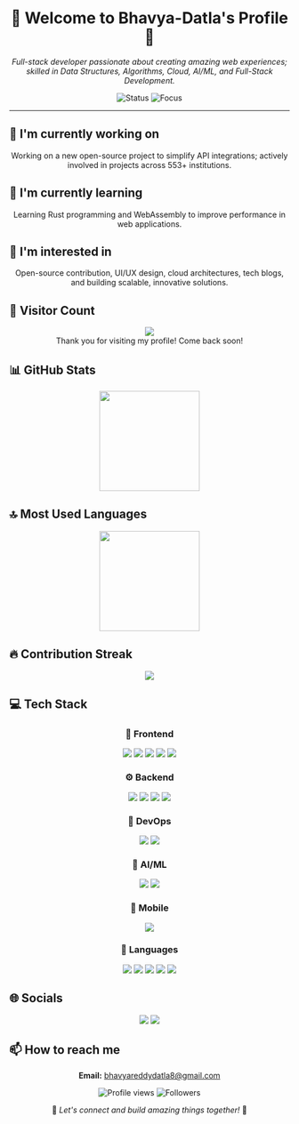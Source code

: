 <div align="center">

# 🌟 Welcome to Bhavya-Datla's Profile 🌟

<p><em>Full-stack developer passionate about creating amazing web experiences; skilled in Data Structures, Algorithms, Cloud, AI/ML, and Full-Stack Development.</em></p>

<img src="https://img.shields.io/badge/Status-Available_for_collaboration-brightgreen" alt="Status" />
<img src="https://img.shields.io/badge/Focus-Web_Development-blue" alt="Focus" />

</div>

<hr>

## 🔭 I'm currently working on

<div align="center"><p>Working on a new open-source project to simplify API integrations; actively involved in projects across 553+ institutions.</p></div>

## 🌱 I'm currently learning

<div align="center"><p>Learning Rust programming and WebAssembly to improve performance in web applications.</p></div>

## 👀 I'm interested in

<div align="center"><p>Open-source contribution, UI/UX design, cloud architectures, tech blogs, and building scalable, innovative solutions.</p></div>

## 👀 Visitor Count

<!-- ⚠️ Important: Replace 'bhavyadatla' with your actual GitHub username in the URL below -->
<p align="center">
  <img src="https://profile-counter.glitch.me/bhavyadatla/count.svg" />
  <br>Thank you for visiting my profile! Come back soon!
</p>

## 📊 GitHub Stats

<!-- ⚠️ Important: Replace 'bhavyadatla' with your actual GitHub username in the URL below -->
<div align="center">
  <img height="180em" src="https://github-readme-stats.vercel.app/api?username=bhavyadatla&show_icons=true&theme=radical&include_all_commits=true&count_private=true"/>
</div>

## 🔝 Most Used Languages

<!-- ⚠️ Important: Replace 'bhavyadatla' with your actual GitHub username in the URL below -->
<div align="center">
  <img height="180em" src="https://github-readme-stats.vercel.app/api/top-langs/?username=bhavyadatla&layout=compact&langs_count=10&theme=radical"/>
</div>

## 🔥 Contribution Streak

<!-- ⚠️ Important: Replace 'bhavyadatla' with your actual GitHub username in the URL below -->
<div align="center">
  <img src="https://github-readme-streak-stats.herokuapp.com/?user=bhavyadatla&theme=radical&hide_border=false" />
</div>

## 💻 Tech Stack

<div align="center">

### 🎨 Frontend

<img src="https://img.shields.io/badge/-React-05122A?style=for-the-badge&color=ff69b4"> <img src="https://img.shields.io/badge/-Next.js-05122A?style=for-the-badge&color=ff69b4"> <img src="https://img.shields.io/badge/-HTML5-05122A?style=for-the-badge&color=ff69b4"> <img src="https://img.shields.io/badge/-CSS3-05122A?style=for-the-badge&color=ff69b4"> <img src="https://img.shields.io/badge/-Tailwind-05122A?style=for-the-badge&color=ff69b4">

### ⚙️ Backend

<img src="https://img.shields.io/badge/-Node.js-05122A?style=for-the-badge&color=4169e1"> <img src="https://img.shields.io/badge/-MongoDB-05122A?style=for-the-badge&color=4169e1"> <img src="https://img.shields.io/badge/-PostgreSQL-05122A?style=for-the-badge&color=4169e1"> <img src="https://img.shields.io/badge/-MySQL-05122A?style=for-the-badge&color=4169e1">

### 🚀 DevOps

<img src="https://img.shields.io/badge/-AWS-05122A?style=for-the-badge&color=9370db"> <img src="https://img.shields.io/badge/-GCP-05122A?style=for-the-badge&color=9370db">

### 🧠 AI/ML

<img src="https://img.shields.io/badge/-NumPy-05122A?style=for-the-badge&color=00CED1"> <img src="https://img.shields.io/badge/-Pandas-05122A?style=for-the-badge&color=00CED1">

### 📱 Mobile

<img src="https://img.shields.io/badge/-Flutter-05122A?style=for-the-badge&color=3CB371">

### 💬 Languages

<img src="https://img.shields.io/badge/-JavaScript-05122A?style=for-the-badge&color=FFA500"> <img src="https://img.shields.io/badge/-TypeScript-05122A?style=for-the-badge&color=FFA500"> <img src="https://img.shields.io/badge/-Python-05122A?style=for-the-badge&color=FFA500"> <img src="https://img.shields.io/badge/-Java-05122A?style=for-the-badge&color=FFA500"> <img src="https://img.shields.io/badge/-C-05122A?style=for-the-badge&color=FFA500">

</div>

## 🌐 Socials

<div align="center">

<a href="https://github.com/bhavyadatla"><img src="https://img.shields.io/badge/github-%23121011.svg?style=for-the-badge&logo=github&logoColor=white&color=9a6bdf"></a> <a href="https://www.linkedin.com/in/bhavya-datla-26935b259/"><img src="https://img.shields.io/badge/linkedin-%230077B5.svg?style=for-the-badge&logo=linkedin&logoColor=white&color=df6b9a"></a> 

</div>

## 📫 How to reach me

<div align="center">

**Email:** bhavyareddydatla8@gmail.com

</div>

<div align="center">

<!-- ⚠️ Important: Replace 'bhavyadatla' with your actual GitHub username in the URLs below -->
<img src="https://komarev.com/ghpvc/?username=bhavyadatla&style=for-the-badge&color=blueviolet" alt="Profile views"/>

<img src="https://img.shields.io/github/followers/bhavyadatla?style=for-the-badge&color=ff69b4" alt="Followers"/>

<p>🌈 <i>Let's connect and build amazing things together!</i> 🚀</p>

</div>
